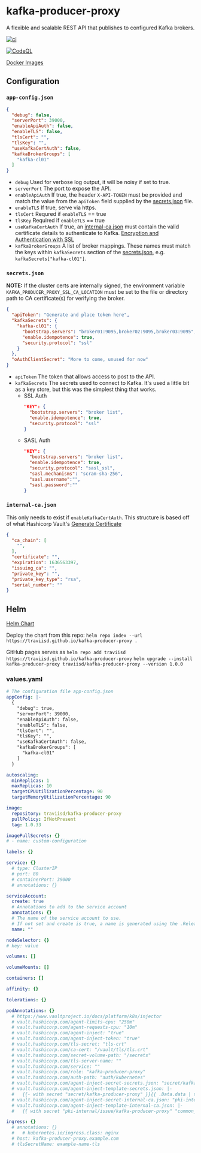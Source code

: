 # kafka-producer-proxy

A flexible and scalable REST API that publishes to configured Kafka brokers.

[![ci](https://github.com/traviisd/kafka-producer-proxy/actions/workflows/ci.yml/badge.svg?branch=master)](https://github.com/traviisd/kafka-producer-proxy/actions/workflows/ci.yml)

[![CodeQL](https://github.com/traviisd/kafka-producer-proxy/actions/workflows/codeql-analysis.yml/badge.svg?branch=master)](https://github.com/traviisd/kafka-producer-proxy/actions/workflows/codeql-analysis.yml)

[Docker Images](https://hub.docker.com/repository/docker/traviisd/kafka-producer-proxy/tags?page=1&ordering=last_updated)


## Configuration

### `app-config.json`

```json
{
  "debug": false,
  "serverPort": 39000,
  "enableApiAuth": false,
  "enableTLS": false,
  "tlsCert": "",
  "tlsKey": "",
  "useKafkaCertAuth": false,
  "kafkaBrokerGroups": [
    "kafka-cl01"
  ]
}
```

- `debug`             Used for verbose log output, it will be noisy if set to true.
- `serverPort`        The port to expose the API.
- `enableApiAuth`     If true, the header `X-API-TOKEN` must be provided and match the value from the `apiToken` field supplied by the [secrets.json](https://github.com/traviisd/kafka-producer-proxy#secrets-json) file.
- `enableTLS`         If true, serve via https.
- `tlsCert`           Requred if `enableTLS` == true
- `tlsKey`            Required if `enableTLS` == true
- `useKafkaCertAuth`  If true, an [internal-ca.json](https://github.com/traviisd/kafka-producer-proxy#internal-ca-json) must contain the valid certificate details to authenticate to Kafka. [Encryption and Authentication with SSL](https://docs.confluent.io/platform/current/kafka/authentication_ssl.html) 
- `kafkaBrokerGroups` A list of broker mappings. These names must match the keys within `kafkaSecrets` section of the [secrets.json](https://github.com/traviisd/kafka-producer-proxy#secrets-json), e.g. `kafkaSecrets["kafka-cl01"]`.


### `secrets.json`

__NOTE:__ If the cluster certs are internally signed, the environment variable `KAFKA_PRODUCER_PROXY_SSL_CA_LOCATION` must be set to the file or directory path to CA certificate(s) for verifying the broker.

```json
{
  "apiToken": "Generate and place token here",
  "kafkaSecrets": {
    "kafka-cl01": {
      "bootstrap.servers": "broker01:9095,broker02:9095,broker03:9095",
      "enable.idempotence": true,
      "security.protocol": "ssl"
    }
  },
  "oAuthClientSecret": "More to come, unused for now"
}
```

- `apiToken`      The token that allows access to post to the API.
- `kafkaSecrets`  The secrets used to connect to Kafka. It's used a little bit as a key store, but this was the simplest thing that works. 
  - SSL Auth
    ```json
    "KEY": {
      "bootstrap.servers": "broker list",
      "enable.idempotence": true,
      "security.protocol": "ssl"
    }
    ```
  - SASL Auth
    ```json
    "KEY": {
      "bootstrap.servers": "broker list",
      "enable.idempotence": true,
      "security.protocol": "sasl_ssl",
      "sasl.mechanisms": "scram-sha-256",
      "sasl.username":"",
      "sasl.password":""
    }
    ```

### `internal-ca.json`

This only needs to exist if `enableKafkaCertAuth`. This structure is based off of what Hashicorp Vault's [Generate Certificate](https://www.vaultproject.io/api/secret/pki#generate-certificate) 

```json
{
  "ca_chain": [
    "",
  ],
  "certificate": "",
  "expiration": 1636563397,
  "issuing_ca": "",
  "private_key": "",
  "private_key_type": "rsa",
  "serial_number": ""
}
```

## Helm

[Helm Chart](.helm/)

Deploy the chart from this repo: `helm repo index --url https://traviisd.github.io/kafka-producer-proxy .`

GitHub pages serves as `helm repo add traviisd https://traviisd.github.io/kafka-producer-proxy`
`helm upgrade --install kafka-producer-proxy traviisd/kafka-producer-proxy --version 1.0.0`

### values.yaml

```yaml
# The configuration file app-config.json
appConfig: |-
  {
    "debug": true,
    "serverPort": 39000,
    "enableApiAuth": false,
    "enableTLS": false,
    "tlsCert": "",
    "tlsKey": "",
    "useKafkaCertAuth": false,
    "kafkaBrokerGroups": [
      "kafka-cl01"
    ]
  }

autoscaling:
  minReplicas: 1
  maxReplicas: 10
  targetCPUUtilizationPercentage: 90
  targetMemoryUtilizationPercentage: 90

image:
  repository: traviisd/kafka-producer-proxy
  pullPolicy: IfNotPresent
  tag: 1.0.33

imagePullSecrets: {}
# - name: custom-configuration

labels: {}

service: {}
  # type: ClusterIP
  # port: 80
  # containerPort: 39000
  # annotations: {}

serviceAccount:
  create: true
  # Annotations to add to the service account
  annotations: {}
  # The name of the service account to use.
  # If not set and create is true, a name is generated using the .Release.Name
  name: ""

nodeSelector: {}
# key: value

volumes: []

volumeMounts: []

containers: []

affinity: {}

tolerations: {}

podAnnotations: {}
  # https://www.vaultproject.io/docs/platform/k8s/injector
  # vault.hashicorp.com/agent-limits-cpu: "250m"
  # vault.hashicorp.com/agent-requests-cpu: "10m"
  # vault.hashicorp.com/agent-inject: "true"
  # vault.hashicorp.com/agent-inject-token: "true"
  # vault.hashicorp.com/tls-secret: "tls-crt"
  # vault.hashicorp.com/ca-cert: "/vault/tls/tls.crt"
  # vault.hashicorp.com/secret-volume-path: "/secrets"
  # vault.hashicorp.com/tls-server-name: ""
  # vault.hashicorp.com/service: ""
  # vault.hashicorp.com/role: "kafka-producer-proxy"
  # vault.hashicorp.com/auth-path: "auth/kubernetes"
  # vault.hashicorp.com/agent-inject-secret-secrets.json: "secret/kafka-producer-proxy"
  # vault.hashicorp.com/agent-inject-template-secrets.json: |-
  #   {{- with secret "secret/kafka-producer-proxy" }}{{ .Data.data | toJSONPretty }}{{- end }}
  # vault.hashicorp.com/agent-inject-secret-internal-ca.json: "pki-internal/issue/kafka-producer-proxy"
  # vault.hashicorp.com/agent-inject-template-internal-ca.json: |-
  #   {{ with secret "pki-internal/issue/kafka-producer-proxy" "common_name=kafka-producer-proxy.pki" }}{{ .Data | toJSONPretty }}{{ end }}

ingress: {}
  # annotations: {}
  #   # kubernetes.io/ingress.class: nginx
  # host: kafka-producer-proxy.example.com
  # tlsSecretName: example-name-tls
```
